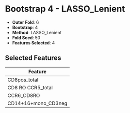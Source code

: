# Bootstrap 4 - LASSO_Lenient

- **Outer Fold**: 6
- **Bootstrap**: 4
- **Method**: LASSO_Lenient
- **Fold Seed**: 50
- **Features Selected**: 4

## Selected Features

| Feature |
|---------|
| CD8pos_total |
| CD8 RO CCR5_total |
| CCR6_CD8RO |
| CD14+16+mono_CD3neg |
